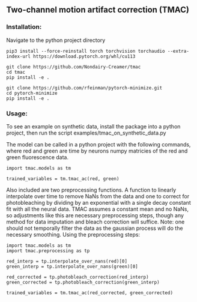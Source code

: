 ## Two-channel motion artifact correction (TMAC)

### Installation:
Navigate to the python project directory
```
pip3 install --force-reinstall torch torchvision torchaudio --extra-index-url https://download.pytorch.org/whl/cu113

git clone https://github.com/Nondairy-Creamer/tmac
cd tmac
pip install -e .

git clone https://github.com/rfeinman/pytorch-minimize.git
cd pytorch-minimize
pip install -e .
```

### Usage:
To see an example on synthetic data, install the package into a python project, then run the script examples/tmac_on_synthetic_data.py

The model can be called in a python project with the following commands, where red and green are time by neurons numpy matricies of the red and green fluorescence data.

```
import tmac.models as tm

trained_variables = tm.tmac_ac(red, green)
```

Also included are two preprocessing functions. A function to linearly interpolate over time to remove NaNs from the data and one to correct for photobleaching by dividing by an exponential with a single decay constant fit with all the neural data. TMAC assumes a constant mean and no NaNs, so adjustments like this are necessary preprocessing steps, though any method for data imputation and bleach correction will suffice. Note: one should not temporally filter the data as the gaussian process will do the necessary smoothing. Using the preprocessing steps:

```
import tmac.models as tm
import tmac.preprocessing as tp

red_interp = tp.interpolate_over_nans(red)[0]
green_interp = tp.interpolate_over_nans(green)[0]

red_corrected = tp.photobleach_correction(red_interp)
green_corrected = tp.photobleach_correction(green_interp)

trained_variables = tm.tmac_ac(red_corrected, green_corrected)
```
